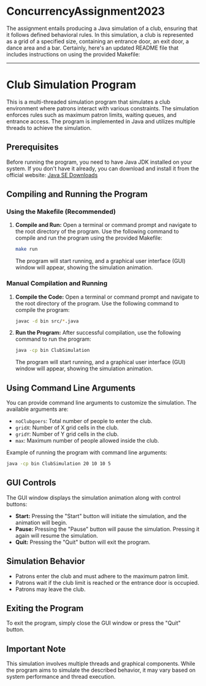 # ConcurrencyAssignment2023
The assignment entails producing a Java simulation of a club, ensuring that it follows defined behavioral rules. In this simulation, a club is represented as a grid of a specified size, containing an entrance door, an exit door, a dance area and a bar. 
Certainly, here's an updated README file that includes instructions on using the provided Makefile:

---

# Club Simulation Program

This is a multi-threaded simulation program that simulates a club environment where patrons interact with various constraints. The simulation enforces rules such as maximum patron limits, waiting queues, and entrance access. The program is implemented in Java and utilizes multiple threads to achieve the simulation.

## Prerequisites

Before running the program, you need to have Java JDK installed on your system. If you don't have it already, you can download and install it from the official website: [Java SE Downloads](https://www.oracle.com/java/technologies/javase-downloads.html)

## Compiling and Running the Program

### Using the Makefile (Recommended)

1. **Compile and Run:**
   Open a terminal or command prompt and navigate to the root directory of the program. Use the following command to compile and run the program using the provided Makefile:

   ```bash
   make run
   ```

   The program will start running, and a graphical user interface (GUI) window will appear, showing the simulation animation.

### Manual Compilation and Running

1. **Compile the Code:**
   Open a terminal or command prompt and navigate to the root directory of the program. Use the following command to compile the program:

   ```bash
   javac -d bin src/*.java
   ```

2. **Run the Program:**
   After successful compilation, use the following command to run the program:

   ```bash
   java -cp bin ClubSimulation
   ```

   The program will start running, and a graphical user interface (GUI) window will appear, showing the simulation animation.

## Using Command Line Arguments

You can provide command line arguments to customize the simulation. The available arguments are:

- `noClubgoers`: Total number of people to enter the club.
- `gridX`: Number of X grid cells in the club.
- `gridY`: Number of Y grid cells in the club.
- `max`: Maximum number of people allowed inside the club.

Example of running the program with command line arguments:

```bash
java -cp bin ClubSimulation 20 10 10 5
```

## GUI Controls

The GUI window displays the simulation animation along with control buttons:

- **Start:** Pressing the "Start" button will initiate the simulation, and the animation will begin.
- **Pause:** Pressing the "Pause" button will pause the simulation. Pressing it again will resume the simulation.
- **Quit:** Pressing the "Quit" button will exit the program.

## Simulation Behavior

- Patrons enter the club and must adhere to the maximum patron limit.
- Patrons wait if the club limit is reached or the entrance door is occupied.
- Patrons may leave the club.

## Exiting the Program

To exit the program, simply close the GUI window or press the "Quit" button.

## Important Note

This simulation involves multiple threads and graphical components. While the program aims to simulate the described behavior, it may vary based on system performance and thread execution.
